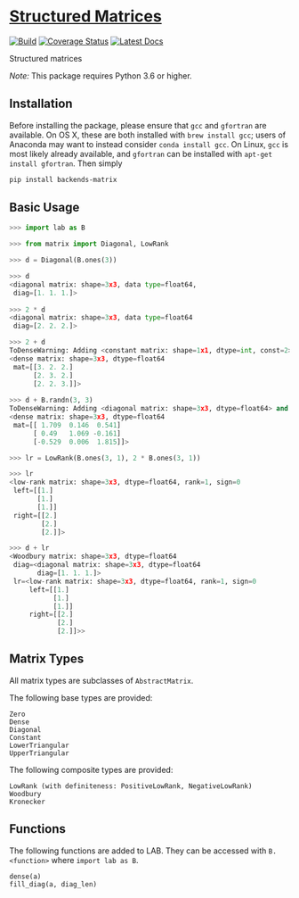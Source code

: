 # [Structured Matrices](http://github.com/wesselb/matrix)

[![Build](https://travis-ci.org/wesselb/matrix.svg?branch=master)](https://travis-ci.org/wesselb/matrix)
[![Coverage Status](https://coveralls.io/repos/github/wesselb/matrix/badge.svg?branch=master&service=github)](https://coveralls.io/github/wesselb/matrix?branch=master)
[![Latest Docs](https://img.shields.io/badge/docs-latest-blue.svg)](https://wesselb.github.io/matrix)

Structured matrices

*Note:* This package requires Python 3.6 or higher.

## Installation

Before installing the package, please ensure that `gcc` and `gfortran` are 
available.
On OS X, these are both installed with `brew install gcc`;
users of Anaconda may want to instead consider `conda install gcc`.
On Linux, `gcc` is most likely already available, and `gfortran` can be
installed with `apt-get install gfortran`.
Then simply

```bash
pip install backends-matrix
```

## Basic Usage
```python
>>> import lab as B

>>> from matrix import Diagonal, LowRank

>>> d = Diagonal(B.ones(3))

>>> d
<diagonal matrix: shape=3x3, data type=float64,
 diag=[1. 1. 1.]>
  
>>> 2 * d
<diagonal matrix: shape=3x3, data type=float64
 diag=[2. 2. 2.]>

>>> 2 + d
ToDenseWarning: Adding <constant matrix: shape=1x1, dtype=int, const=2> and <diagonal matrix: shape=3x3, dtype=float64>: converting to dense.
<dense matrix: shape=3x3, dtype=float64
 mat=[[3. 2. 2.]
      [2. 3. 2.]
      [2. 2. 3.]]>
  
>>> d + B.randn(3, 3)
ToDenseWarning: Adding <diagonal matrix: shape=3x3, dtype=float64> and <dense matrix: shape=3x3, dtype=float64>: converting to dense.
<dense matrix: shape=3x3, dtype=float64
 mat=[[ 1.709  0.146  0.541]
      [ 0.49   1.069 -0.161]
      [-0.529  0.006  1.815]]>

>>> lr = LowRank(B.ones(3, 1), 2 * B.ones(3, 1))

>>> lr
<low-rank matrix: shape=3x3, dtype=float64, rank=1, sign=0
 left=[[1.]
       [1.]
       [1.]]
 right=[[2.]
        [2.]
        [2.]]>

>>> d + lr
<Woodbury matrix: shape=3x3, dtype=float64
 diag=<diagonal matrix: shape=3x3, dtype=float64
       diag=[1. 1. 1.]>
 lr=<low-rank matrix: shape=3x3, dtype=float64, rank=1, sign=0
     left=[[1.]
           [1.]
           [1.]]
     right=[[2.]
            [2.]
            [2.]]>>
```

## Matrix Types

All matrix types are subclasses of `AbstractMatrix`.

The following base types are provided:

```
Zero
Dense
Diagonal
Constant
LowerTriangular
UpperTriangular
```

The following composite types are provided:
```
LowRank (with definiteness: PositiveLowRank, NegativeLowRank)
Woodbury
Kronecker
```


## Functions

The following functions are added to LAB.
They can be accessed with `B.<function>` where `import lab as B`.

```
dense(a)
fill_diag(a, diag_len)
```

